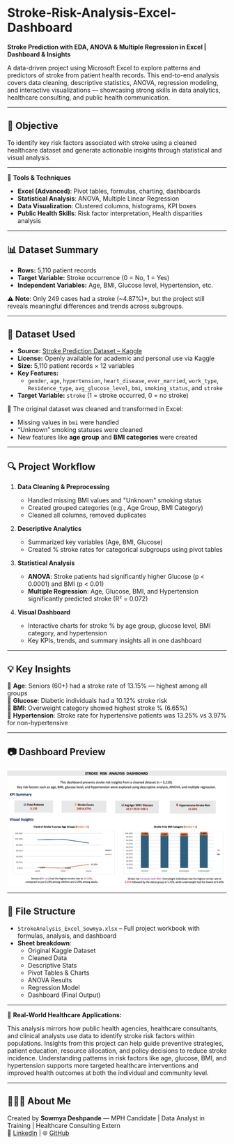 # Stroke-Risk-Analysis-Excel-Dashboard  
**Stroke Prediction with EDA, ANOVA & Multiple Regression in Excel | Dashboard & Insights**

A data-driven project using Microsoft Excel to explore patterns and predictors of stroke from patient health records. This end-to-end analysis covers data cleaning, descriptive statistics, ANOVA, regression modeling, and interactive visualizations — showcasing strong skills in data analytics, healthcare consulting, and public health communication.

---

## 📌 Objective  
To identify key risk factors associated with stroke using a cleaned healthcare dataset and generate actionable insights through statistical and visual analysis.

---

🔧 **Tools & Techniques**  
- **Excel (Advanced)**: Pivot tables, formulas, charting, dashboards  
- **Statistical Analysis**: ANOVA, Multiple Linear Regression  
- **Data Visualization**: Clustered columns, histograms, KPI boxes  
- **Public Health Skills**: Risk factor interpretation, Health disparities analysis

---

## 📊 Dataset Summary  
- **Rows:** 5,110 patient records  
- **Target Variable:** Stroke occurrence (0 = No, 1 = Yes)  
- **Independent Variables:** Age, BMI, Glucose level, Hypertension, etc.

⚠️ **Note**: Only 249 cases had a stroke (~4.87%)*, but the project still reveals meaningful differences and trends across subgroups.

---

## 📂 Dataset Used  
- **Source:** [Stroke Prediction Dataset – Kaggle](https://www.kaggle.com/datasets/fedesoriano/stroke-prediction-dataset)  
- **License:** Openly available for academic and personal use via Kaggle  
- **Size:** 5,110 patient records × 12 variables  
- **Key Features:**  
  - `gender`, `age`, `hypertension`, `heart_disease`, `ever_married`, `work_type`, `Residence_type`, `avg_glucose_level`, `bmi`, `smoking_status`, and `stroke`  
- **Target Variable:** `stroke` (1 = stroke occurred, 0 = no stroke)

📌 The original dataset was cleaned and transformed in Excel:
- Missing values in `bmi` were handled  
- “Unknown” smoking statuses were cleaned  
- New features like **age group** and **BMI categories** were created

---

## 🔍 Project Workflow  

1. **Data Cleaning & Preprocessing**  
   - Handled missing BMI values and "Unknown" smoking status  
   - Created grouped categories (e.g., Age Group, BMI Category)  
   - Cleaned all columns, removed duplicates

2. **Descriptive Analytics**  
   - Summarized key variables (Age, BMI, Glucose)  
   - Created % stroke rates for categorical subgroups using pivot tables  

3. **Statistical Analysis**  
   - **ANOVA**: Stroke patients had significantly higher Glucose (p < 0.0001) and BMI (p < 0.01)  
   - **Multiple Regression**: Age, Glucose, BMI, and Hypertension significantly predicted stroke (R² = 0.072)

4. **Visual Dashboard**  
   - Interactive charts for stroke % by age group, glucose level, BMI category, and hypertension  
   - Key KPIs, trends, and summary insights all in one dashboard

---

## 💡 Key Insights  
🔹 **Age**: Seniors (60+) had a stroke rate of 13.15% — highest among all groups  
🔹 **Glucose**: Diabetic individuals had a 10.12% stroke risk  
🔹 **BMI**: Overweight category showed highest stroke % (6.65%)  
🔹 **Hypertension**: Stroke rate for hypertensive patients was 13.25% vs 3.97% for non-hypertensive  

---

## 📷 Dashboard Preview  
![Dashboard](Dashboard-Preview.png)

---

## 📁 File Structure  
- `StrokeAnalysis_Excel_Sowmya.xlsx` – Full project workbook with formulas, analysis, and dashboard  
- **Sheet breakdown**:  
  - Original Kaggle Dataset  
  - Cleaned Data  
  - Descriptive Stats  
  - Pivot Tables & Charts  
  - ANOVA Results  
  - Regression Model  
  - Dashboard (Final Output)

---

📌 **Real-World Healthcare Applications:**

This analysis mirrors how public health agencies, healthcare consultants, and clinical analysts use data to identify stroke risk factors within populations. Insights from this project can help guide preventive strategies, patient education, resource allocation, and policy decisions to reduce stroke incidence. Understanding patterns in risk factors like age, glucose, BMI, and hypertension supports more targeted healthcare interventions and improved health outcomes at both the individual and community level.

---

## 👩🏻‍💻 About Me  
Created by **Sowmya Deshpande** — MPH Candidate | Data Analyst in Training | Healthcare Consulting Extern  
🔗 [LinkedIn](https://linkedin.com/in/sowmyadeshpande) | 🌐 [GitHub](https://github.com/DeshpandeSowmya)
